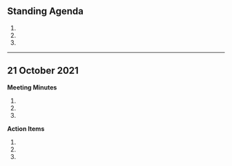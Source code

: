 ## Standing Agenda
1.
2.
3.
---

## 21 October 2021
**Meeting Minutes**

1. 
2. 
3. 

**Action Items**

1. 
2. 
3. 
